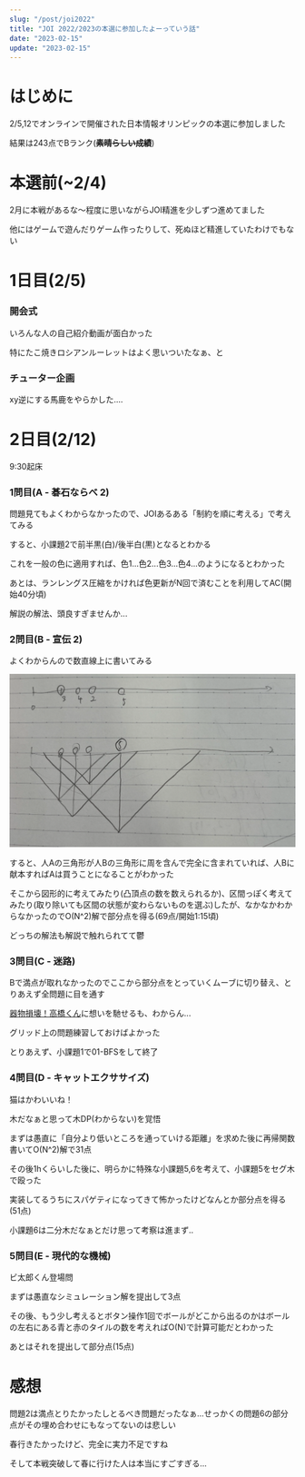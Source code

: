 ```yaml
---
slug: "/post/joi2022"
title: "JOI 2022/2023の本選に参加したよーっていう話"
date: "2023-02-15"
update: "2023-02-15"
---
```

# はじめに
2/5,12でオンラインで開催された日本情報オリンピックの本選に参加しました

結果は243点でBランク(~~**素晴らしい成績**~~)

# 本選前(~2/4)
2月に本戦があるな〜程度に思いながらJOI精進を少しずつ進めてました

他にはゲームで遊んだりゲーム作ったりして、死ぬほど精進していたわけでもない

# 1日目(2/5)

### 開会式
いろんな人の自己紹介動画が面白かった

特にたこ焼きロシアンルーレットはよく思いついたなぁ、と

### チューター企画
xy逆にする馬鹿をやらかした....

# 2日目(2/12)

9:30起床

### 1問目(A - 碁石ならべ 2)
問題見てもよくわからなかったので、JOIあるある「制約を順に考える」で考えてみる

すると、小課題2で前半黒(白)/後半白(黒)となるとわかる

これを一般の色に適用すれば、色1...色2...色3...色4...のようになるとわかった

あとは、ランレングス圧縮をかければ色更新がN回で済むことを利用してAC(開始40分頃)

解説の解法、頭良すぎませんか...

### 2問目(B - 宣伝 2)
よくわからんので数直線上に書いてみる

![がぞー](/posts/JOI2022/image1.png)

すると、人Aの三角形が人Bの三角形に周を含んで完全に含まれていれば、人Bに献本すればAは買うことになることがわかった

そこから図形的に考えてみたり(凸頂点の数を数えられるか)、区間っぽく考えてみたり(取り除いても区間の状態が変わらないものを選ぶ)したが、なかなかわからなかったのでO(N^2)解で部分点を得る(69点/開始1:15頃)

どっちの解法も解説で触れられてて鬱

### 3問目(C - 迷路)
Bで満点が取れなかったのでここから部分点をとっていくムーブに切り替え、とりあえず全問題に目を通す

[器物損壊！高橋くん](https://atcoder.jp/contests/arc005/tasks/arc005_3)に想いを馳せるも、わからん...

グリッド上の問題練習しておけばよかった

とりあえず、小課題1で01-BFSをして終了

### 4問目(D - キャットエクササイズ)
猫はかわいいね！

木だなぁと思って木DP(わからない)を覚悟

まずは愚直に「自分より低いところを通っていける距離」を求めた後に再帰関数書いてO(N^2)解で31点

その後1hくらいした後に、明らかに特殊な小課題5,6を考えて、小課題5をセグ木で殴った

実装してるうちにスパゲティになってきて怖かったけどなんとか部分点を得る(51点)

小課題6は二分木だなぁとだけ思って考察は進まず..

### 5問目(E - 現代的な機械)
ビ太郎くん登場問

まずは愚直なシミュレーション解を提出して3点

その後、もう少し考えるとボタン操作1回でボールがどこから出るのかはボールの左右にある青と赤のタイルの数を考えればO(N)で計算可能だとわかった

あとはそれを提出して部分点(15点)

# 感想

問題2は満点とりたかったしとるべき問題だったなぁ...せっかくの問題6の部分点がその埋め合わせにもなってないのは悲しい

春行きたかったけど、完全に実力不足ですね

そして本戦突破して春に行けた人は本当にすごすぎる...